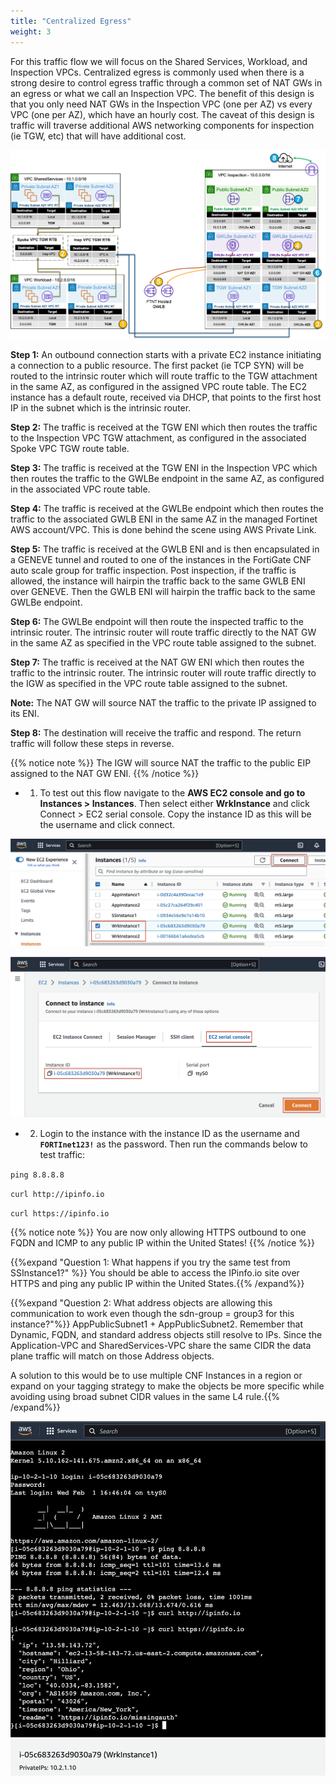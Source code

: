 ```yaml
---
title: "Centralized Egress"
weight: 3
---
```



For this traffic flow we will focus on the Shared Services, Workload, and Inspection VPCs. Centralized egress is commonly used when there is a strong desire to control egress traffic through a common set of NAT GWs in an egress or what we call an Inspection VPC. The benefit of this design is that you only need NAT GWs in the Inspection VPC (one per AZ) vs every VPC (one per AZ), which have an hourly cost. The caveat of this design is traffic will traverse additional AWS networking components for inspection (ie TGW, etc) that will have additional cost.

![](../images/image-cent-egress-diag1.png)

**Step 1:** An outbound connection starts with a private EC2 instance initiating a connection to a public resource. The first packet (ie TCP SYN) will be routed to the intrinsic router which will route traffic to the TGW attachment in the same AZ, as configured in the assigned VPC route table. The EC2 instance has a default route, received via DHCP, that points to the first host IP in the subnet which is the intrinsic router.

**Step 2:** The traffic is received at the TGW ENI which then routes the traffic to the Inspection VPC TGW attachment, as configured in the associated Spoke VPC TGW route table.

**Step 3:** The traffic is received at the TGW ENI in the Inspection VPC which then routes the traffic to the GWLBe endpoint in the same AZ, as configured in the associated VPC route table.

**Step 4:** The traffic is received at the GWLBe endpoint which then routes the traffic to the associated GWLB ENI in the same AZ in the managed Fortinet AWS account/VPC. This is done behind the scene using AWS Private Link.

**Step 5:** The traffic is received at the GWLB ENI and is then encapsulated in a GENEVE tunnel and routed to one of the instances in the FortiGate CNF auto scale group for traffic inspection. Post inspection, if the traffic is allowed, the instance will hairpin the traffic back to the same GWLB ENI over GENEVE. Then the GWLB ENI will hairpin the traffic back to the same GWLBe endpoint.

**Step 6:** The GWLBe endpoint will then route the inspected traffic to the intrinsic router. The intrinsic router will route traffic directly to the NAT GW in the same AZ as specified in the VPC route table assigned to the subnet.

**Step 7:** The traffic is received at the NAT GW ENI which then routes the traffic to the intrinsic router. The intrinsic router will route traffic directly to the IGW as specified in the VPC route table assigned to the subnet.

**Note:** The NAT GW will source NAT the traffic to the private IP assigned to its ENI.

**Step 8:** The destination will receive the traffic and respond. The return traffic will follow these steps in reverse.

{{% notice note %}}
The IGW will source NAT the traffic to the public EIP assigned to the NAT GW ENI.
{{% /notice %}}

- 1.  To test out this flow navigate to the **AWS EC2 console and go to Instances > Instances**. Then select either **WrkInstance** and click Connect > EC2 serial console. Copy the instance ID as this will be the username and click connect.

![](../images/image-t5-6.png)

![](../images/image-t5-7.png)

- 2.  Login to the instance with the instance ID as the username and **`FORTInet123!`** as the password. Then run the commands below to test traffic:

`ping 8.8.8.8`

`curl http://ipinfo.io`

`curl https://ipinfo.io`

{{% notice note %}}
You are now only allowing HTTPS outbound to one FQDN and ICMP to any public IP within the United States!
{{% /notice %}}

{{%expand "Question 1: What happens if you try the same test from SSInstance1?" %}}
You should be able to access the IPinfo.io site over HTTPS and ping any public IP within the United States.{{% /expand%}}


{{%expand "Question 2: What address objects are allowing this communication to work even though the sdn-group = group3 for this instance?"%}}
AppPublicSubnet1 + AppPublicSubnet2. Remember that Dynamic, FQDN, and standard address objects still resolve to IPs. Since the Application-VPC and SharedServices-VPC share the same CIDR the data plane traffic will match on those Address objects.

A solution to this would be to use multiple CNF Instances in a region or expand on your tagging strategy to make the objects be more specific while avoiding using broad subnet CIDR values in the same L4 rule.{{% /expand%}}


![](../images/image-t5-8.png)
